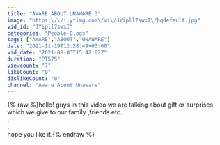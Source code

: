 ```yaml
---
title: "AWARE ABOUT UNAWARE 3"
image: "https:\/\/i.ytimg.com\/vi\/JYipll7swxI\/hqdefault.jpg"
vid_id: "JYipll7swxI"
categories: "People-Blogs"
tags: ["AWARE","ABOUT","UNAWARE"]
date: "2021-11-19T12:28:49+03:00"
vid_date: "2021-08-03T15:42:02Z"
duration: "PT57S"
viewcount: "7"
likeCount: "0"
dislikeCount: "0"
channel: "Aware About Unaware"
---
```

{% raw %}hello! guys in this video we are talking about gift or surprises which we give to our family ,friends etc.<br />.<br />.<br />hope you like it.{% endraw %}
